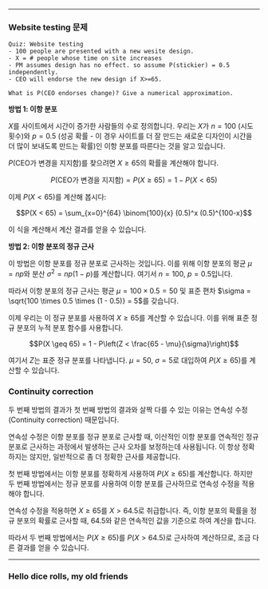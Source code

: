 
---
### Website testing 문제
```
Quiz: Website testing
- 100 people are presented with a new wesite design.
- X = # people whose time on site increases
- PM assumes design has no effect. so assume P(stickier) = 0.5 independently.
- CEO will endorse the new design if X>=65.

What is P(CEO endorses change)? Give a numerical approximation.
```
**방법 1: 이항 분포**

$X$를 사이트에서 시간이 증가한 사람들의 수로 정의합니다. 우리는 $X$가 $n=100$ (시도 횟수)와 $p=0.5$ (성공 확률 - 이 경우 사이트를 더 잘 만드는 새로운 디자인이 시간을 더 많이 보내도록 만드는 확률)인 이항 분포를 따른다는 것을 알고 있습니다.

$P(\text{CEO가 변경을 지지함})$를 찾으려면 $X \geq 65$의 확률을 계산해야 합니다.

$$P(\text{CEO가 변경을 지지함}) = P(X \geq 65) = 1 - P(X < 65)$$

이제 $P(X < 65)$를 계산해 봅시다:

$$P(X < 65) = \sum_{x=0}^{64} \binom{100}{x} (0.5)^x (0.5)^{100-x}$$

이 식을 계산해서 계산 결과를 얻을 수 있습니다.

**방법 2: 이항 분포의 정규 근사**

이 방법은 이항 분포를 정규 분포로 근사하는 것입니다. 이를 위해 이항 분포의 평균 $\mu = np$와 분산 $\sigma^2 = np(1-p)$를 계산합니다. 여기서 $n=100$, $p=0.5$입니다.

따라서 이항 분포의 정규 근사는 평균 $\mu = 100 \times 0.5 = 50$ 및 표준 편차 $\sigma = \sqrt{100 \times 0.5 \times (1 - 0.5)} = 5$를 갖습니다.

이제 우리는 이 정규 분포를 사용하여 $X \geq 65$를 계산할 수 있습니다. 이를 위해 표준 정규 분포의 누적 분포 함수를 사용합니다.

$$P(X \geq 65) = 1 - P\left(Z < \frac{65 - \mu}{\sigma}\right)$$

여기서 $Z$는 표준 정규 분포를 나타냅니다. $\mu = 50$, $\sigma = 5$로 대입하여 $P(X \geq 65)$를 계산할 수 있습니다.
### Continuity correction
두 번째 방법의 결과가 첫 번째 방법의 결과와 살짝 다를 수 있는 이유는 연속성 수정(Continuity correction) 때문입니다.

연속성 수정은 이항 분포를 정규 분포로 근사할 때, 이산적인 이항 분포를 연속적인 정규 분포로 근사하는 과정에서 발생하는 근사 오차를 보정하는데 사용됩니다. 이 항상 정확하지는 않지만, 일반적으로 좀 더 정확한 근사를 제공합니다.

첫 번째 방법에서는 이항 분포를 정확하게 사용하여 $P(X \geq 65)$를 계산합니다. 하지만 두 번째 방법에서는 정규 분포를 사용하여 이항 분포를 근사하므로 연속성 수정을 적용해야 합니다. 

연속성 수정을 적용하면 $X \geq 65$를 $X > 64.5$로 취급합니다. 즉, 이항 분포의 확률을 정규 분포의 확률로 근사할 때, 64.5와 같은 연속적인 값을 기준으로 하여 계산을 합니다.

따라서 두 번째 방법에서는 $P(X \geq 65)$를 $P(X > 64.5)$로 근사하여 계산하므로, 조금 다른 결과를 얻을 수 있습니다.

---
### Hello dice rolls, my old friends
